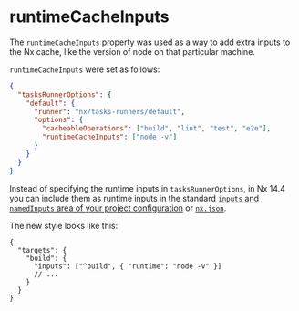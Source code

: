 # runtimeCacheInputs

The `runtimeCacheInputs` property was used as a way to add extra inputs to the Nx cache, like the version of node on that particular machine.

`runtimeCacheInputs` were set as follows:

```json
{
  "tasksRunnerOptions": {
    "default": {
      "runner": "nx/tasks-runners/default",
      "options": {
        "cacheableOperations": ["build", "lint", "test", "e2e"],
        "runtimeCacheInputs": ["node -v"]
      }
    }
  }
}
```

Instead of specifying the runtime inputs in `tasksRunnerOptions`, in Nx 14.4 you can include them as runtime inputs in the standard [`inputs` and `namedInputs` area of your project configuration](/reference/project-configuration#inputs-&-namedinputs) or [`nx.json`](/reference/nx-json#inputs-&-namedinputs).

The new style looks like this:

```jsonc
{
  "targets": {
    "build": {
      "inputs": ["^build", { "runtime": "node -v" }]
      // ...
    }
  }
}
```
